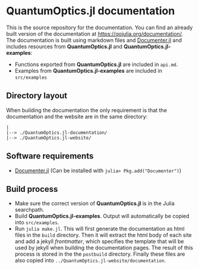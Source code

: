 # QuantumOptics.jl documentation

This is the source repository for the documentation. You can find an already built version of the documentation at https://qojulia.org/documentation/. The documentation is built using markdown files and [Documenter.jl](https://juliadocs.github.io/Documenter.jl) and includes resources from **QuantumOptics.jl** and **QuantumOptics.jl-examples**:

* Functions exported from **QuantumOptics.jl** are included in `api.md`.
* Examples from **QuantumOptics.jl-examples** are included in `src/examples`


## Directory layout

When building the documentation the only requirement is that the documentation and the website are in the same directory:

    |
    |--> ./QuantumOptics.jl-documentation/
    |--> ./QuantumOptics.jl-website/


## Software requirements

* [Documenter.jl](https://juliadocs.github.io/Documenter.jl) (Can be installed with `julia> Pkg.add("Documenter")`)


## Build process

* Make sure the correct version of **QuantumOptics.jl** is in the Julia searchpath.
* Build **QuantumOptics.jl-examples**. Output will automatically be copied into `src/examples`.
* Run `julia make.jl`. This will first generate the documentation as html files in the `build` directory. Then it will extract the html body of each site and add a jekyll *frontmatter*, which specifies the template that will be used by jekyll when building the documentation pages. The result of this process is stored in the the `postbuild` directory. Finally these files are also copied into `../QuantumOptics.jl-website/documentation`.

